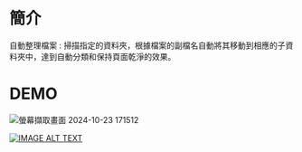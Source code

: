 # 簡介
自動整理檔案 : 掃描指定的資料夾，根據檔案的副檔名自動將其移動到相應的子資料夾中，達到自動分類和保持頁面乾淨的效果。

# DEMO
![螢幕擷取畫面 2024-10-23 171512](https://github.com/user-attachments/assets/50d30c47-fa74-4a34-a8d2-8083f245c6f0)

[![IMAGE ALT TEXT](http://img.youtube.com/vi/fjbABblJtrA/0.jpg)](https://www.youtube.com/watch?v=fjbABblJtrA "AutoCleaner DEMO")
